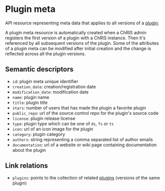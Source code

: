 # Plugin meta

API resource representing meta data that applies to all versions of a [plugin](plugin.md). 

A plugin meta resource is automatically created when a ChRIS admin registers the first 
version of a plugin with a ChRIS instance. Then it's referenced by all subsequent 
versions of the plugin. Some of the attributes of a plugin meta can be modified after 
initial creation and the change is reflected across all the plugin versions.


## Semantic descriptors

* `id`: plugin meta unique identifier
* `creation_date`: creation/registration date
* `modification_date`: modification date
* `name`: plugin name
* `title`: plugin title
* `stars`: number of users that has made the plugin a favorite plugin 
* `public_repo`: url of the source control repo for the plugin's source code 
* `license`: plugin release license 
* `type`: plugin type which can be one of `ds`, `fs` or `ts` 
* `icon`: url of an icon image for the plugin
* `category`: plugin category
* `authors`: string representing a comma separated list of author emails
* `documentation`: url of a website or wiki page containing documentation about the 
  plugin


## Link relations

* `plugins`: points to the collection of related [plugins](plugin.md) (versions of the 
  same plugin) 
